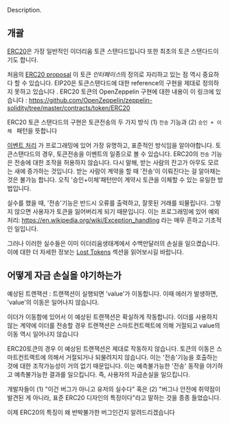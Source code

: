 Description.
## 개괄

[ERC20](https://github.com/ethereum/EIPs/issues/20)은 가장 일반적인 이더리움 토큰 스탠다드입니다 또한 최초의 토큰 스탠다드이기도 합니다.     

처음의 [ERC20 proposal](https://github.com/ethereum/EIPs/issues/20) 이 토큰 *인터페이스*의 정의로 자리하고 있는 점 역시 중요하다 할 수 있습니다. EIP20은 토큰스탠다드에 대한 reference의 구현을 제대로 정의하지 못하고 있습니다 . ERC20 토큰의 OpenZeppelin 구현에 대한 내용이 이 링크에 있습니다 : https://github.com/OpenZeppelin/zeppelin-solidity/tree/master/contracts/token/ERC20

ERC20 토큰 스탠다드의 구현은 토큰전송의 두 가지 방식 (1) `전송` 기능과 (2) `승인 + 이체 ` 패턴을 뜻합니다  

[이벤트 처리](https://en.wikipedia.org/wiki/Event_(computing)) 가 프로그래밍에 있어 가장 유명하고, 표준적인 방식임을 알아야합니다. 토큰스탠다드의 경우, 토큰전송을 이벤트의 일종으로 볼 수 있습니다. ERC20의 `전송` 기능은 전송에 대한 조작을 허용하지 않습니다. 다시 말해, 받는 사람의 잔고가 아무도 모르는 새에 증가하는 것입니다. 받는 사람이 계약을 할 때 '전송'이 이뤄진다는 걸 알아채는 것은 불가능 합니다. 오직 '승인+이체'패턴만이 계약시 토큰을 이체할 수 있는 유일한 방법입니다.

실수를 했을 때, '전송'기능은 반드시 오류를 출력하고, 잘못된 거래를 되물립니다. 그렇지 않으면 사용자가 토큰을 잃어버리게 되기 때문입니다. 이는 프로그래밍에 있어 예외처리: https://en.wikipedia.org/wiki/Exception_handling 라는 매우 흔하고 기초적인 일입니다.

그러나 이러한 실수들은 이미 이더리움생태계에서 수백만달러의 손실을 일으켰습니다. 이에 대한 더 자세한 정보는 [Lost Tokens](https://gist.github.com/Dexaran/09fe87d6a6a0a89467bc22e3bef54c25#lost-tokens-computed-at-27-dec-2017) 섹션을 읽어보시길 바랍니다.

## 어떻게 자금 손실을 야기하는가

예상된 트랜잭션 : 트랜잭션이 실행되면 'value'가 이동합니다. 이때 에러가 발생하면, 'value'의 이동은 일어나지 않습니다. 

이더가 이동함에 있어서 이 예상된 트랜잭션은 확실하게 작동합니다. 이더를 사용하지 않는 계약에 이더를 전송할 경우 트랜잭션은 스마트컨트랙트에 의해 거절되고 value의 이동 역시 일어나지 않습니다
 
ERC20토큰의 경우 이 예상된 트랜잭션은 제대로 작동하지 않습니다. 토큰의 이동은 스마트컨트랙트에 의해서 거절되거나 되물려지지 않습니다. 이는  '전송'기능을 호출하는 것에 대한 조작가능성이 거의 없기 때문입니다. 이는 예측불가능한 '전송' 동작을 야기하고 예측불가능한 결과를 일으킵니다. 즉, 사용자의 자금손실을 일으킵니다.

 개발자들이 (1) "이건 버그가 아니고 유저의 실수다" 혹은 (2) "버그나 안전에 취약점이 발견된 게 아니라, 표준 ERC20 디자인의 특징이다"라고 말하는 것을 종종 들었습니다.
 
 이제 ERC20의 특징이 왜 반박불가한 버그인건지 알려드리겠습니다 
